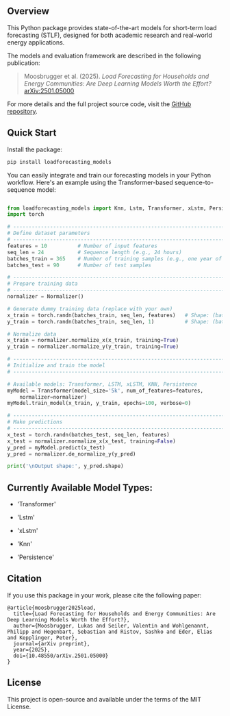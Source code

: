 
## Overview

This Python package provides state-of-the-art models for short-term load forecasting (STLF), designed for both academic research and real-world energy applications.

The models and evaluation framework are described in the following publication:

> Moosbrugger et al. (2025). *Load Forecasting for Households and Energy Communities: Are Deep Learning Models Worth the Effort?*  
> [arXiv:2501.05000](https://arxiv.org/abs/2501.05000)

For more details and the full project source code, visit the [GitHub repository](https://github.com/erc-fhv/loadforecasting).

## Quick Start

Install the package:

```bash
pip install loadforecasting_models
```

You can easily integrate and train our forecasting models in your Python workflow. Here's an example using the Transformer-based sequence-to-sequence model:

```python

from loadforecasting_models import Knn, Lstm, Transformer, xLstm, Persistence, Normalizer
import torch

# ------------------------------------------------------------------------------
# Define dataset parameters
# ------------------------------------------------------------------------------
features = 10          # Number of input features
seq_len = 24           # Sequence length (e.g., 24 hours)
batches_train = 365    # Number of training samples (e.g., one year of daily sequences)
batches_test = 90      # Number of test samples

# ------------------------------------------------------------------------------
# Prepare training data
# ------------------------------------------------------------------------------
normalizer = Normalizer()

# Generate dummy training data (replace with your own)
x_train = torch.randn(batches_train, seq_len, features)   # Shape: (batch_size, seq_len, features)
y_train = torch.randn(batches_train, seq_len, 1)          # Shape: (batch_size, seq_len, 1)

# Normalize data
x_train = normalizer.normalize_x(x_train, training=True)
y_train = normalizer.normalize_y(y_train, training=True)

# ------------------------------------------------------------------------------
# Initialize and train the model
# ------------------------------------------------------------------------------

# Available models: Transformer, LSTM, xLSTM, KNN, Persistence
myModel = Transformer(model_size='5k', num_of_features=features,
    normalizer=normalizer)
myModel.train_model(x_train, y_train, epochs=100, verbose=0)

# ------------------------------------------------------------------------------
# Make predictions
# ------------------------------------------------------------------------------
x_test = torch.randn(batches_test, seq_len, features)
x_test = normalizer.normalize_x(x_test, training=False)
y_pred = myModel.predict(x_test)
y_pred = normalizer.de_normalize_y(y_pred)

print('\nOutput shape:', y_pred.shape)

```

## Currently Available Model Types:

-  'Transformer'

-  'Lstm'

-  'xLstm'

-  'Knn'

-  'Persistence'

## Citation

If you use this package in your work, please cite the following paper:

```
@article{moosbrugger2025load,
  title={Load Forecasting for Households and Energy Communities: Are Deep Learning Models Worth the Effort?},
  author={Moosbrugger, Lukas and Seiler, Valentin and Wohlgenannt, Philipp and Hegenbart, Sebastian and Ristov, Sashko and Eder, Elias and Kepplinger, Peter},
  journal={arXiv preprint},
  year={2025},
  doi={10.48550/arXiv.2501.05000}
}
```

## License

This project is open-source and available under the terms of the MIT License.

